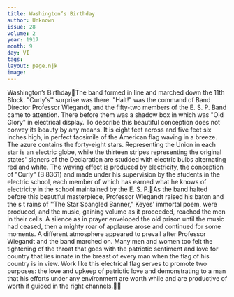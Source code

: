 ```yaml
---
title: Washington’s Birthday
author: Unknown
issue: 28
volume: 2
year: 1917
month: 9
day: VI
tags:
layout: page.njk
image:
---
```

Washington’s BirthdayThe band formed in line and marched down the 11th Block. "Curly's'' surprise was there. "Halt!" was the command of Band Director Professor Wiegandt, and the fifty-two members of the E. S. P. Band came to attention. There before them was a shadow box in which was "Old Glory" in electrical display. To describe this beautiful conception does not convey its beauty by any means. It is eight feet across and five feet six inches high, in perfect facsimile of the American flag waving in a breeze. The azure contains the forty-eight stars. Representing the Union in each star is an electric globe, while the thirteen stripes representing the original states' signers of the Declaration are studded with electric bulbs alternating red and white. The waving effect is produced by electricity, the conception of "Curly" (B 8361) and made under his supervision by the students in the electric school, each member of which has earned what he knows of electricity in the school maintained by the E. S. P.As the band halted before this beautiful masterpiece, Professor Wiegandt raised his baton and the s t rains of ''The Star Spangled Banner," Keyes' immortal poem, were produced, and the music, gaining volume as it proceeded, reached the men in their cells. A silence as in prayer enveloped the old prison until the music had ceased, then a mighty roar of applause arose and continued for some moments. A different atmosphere appeared to prevail after Professor Wiegandt and the band marched on. Many men and women too felt the tightening of the throat that  goes with the patriotic sentiment and love for country that lies innate in the breast of every man when the flag of his country is in view. Work like this electrical flag serves to promote two purposes: the love and upkeep of patriotic love and demonstrating to a man that his efforts under any environment are worth while and are productive of worth if guided in the right channels.
